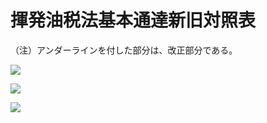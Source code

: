 # 揮発油税法基本通達新旧対照表

（注）アンダーラインを付した部分は、改正部分である。

![](https://www.nta.go.jp/tmp/14d116ab-145c-42a4-b7e6-1098057ef169/images/36b9cf3426848e8d7e9fa95f696b3838bf33084e94907cc53a4bd3bfe078f31a.jpg)

![](https://www.nta.go.jp/tmp/14d116ab-145c-42a4-b7e6-1098057ef169/images/97d545f37c230cf4d37dc69e7a614fac91e4825074effb558014cef457f57304.jpg)

![](https://www.nta.go.jp/tmp/14d116ab-145c-42a4-b7e6-1098057ef169/images/26660b5aad89579cb8f28e22c0c8a651543d340c03788a99a8bca7940b995c18.jpg)